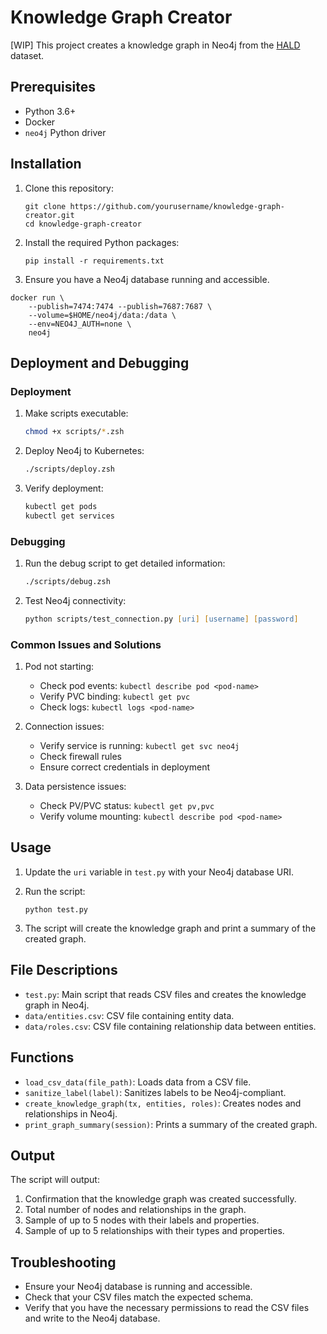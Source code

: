 # Knowledge Graph Creator

[WIP] This project creates a knowledge graph in Neo4j from the [HALD](https://figshare.com/articles/dataset/HALD_a_human_aging_and_longevity_knowledge_graph_for_precision_gerontology_and_geroscience_analyses/22828196) dataset.

## Prerequisites

- Python 3.6+
- Docker
- `neo4j` Python driver

## Installation

1. Clone this repository:
   ```
   git clone https://github.com/yourusername/knowledge-graph-creator.git
   cd knowledge-graph-creator
   ```

2. Install the required Python packages:
   ```
   pip install -r requirements.txt
   ```

3. Ensure you have a Neo4j database running and accessible.

```
docker run \
    --publish=7474:7474 --publish=7687:7687 \
    --volume=$HOME/neo4j/data:/data \
    --env=NEO4J_AUTH=none \
    neo4j
```

## Deployment and Debugging

### Deployment

1. Make scripts executable:
   ```zsh
   chmod +x scripts/*.zsh
   ```

2. Deploy Neo4j to Kubernetes:
   ```zsh
   ./scripts/deploy.zsh
   ```

3. Verify deployment:
   ```zsh
   kubectl get pods
   kubectl get services
   ```

### Debugging

1. Run the debug script to get detailed information:
   ```zsh
   ./scripts/debug.zsh
   ```

2. Test Neo4j connectivity:
   ```zsh
   python scripts/test_connection.py [uri] [username] [password]
   ```

### Common Issues and Solutions

1. Pod not starting:
   - Check pod events: `kubectl describe pod <pod-name>`
   - Verify PVC binding: `kubectl get pvc`
   - Check logs: `kubectl logs <pod-name>`

2. Connection issues:
   - Verify service is running: `kubectl get svc neo4j`
   - Check firewall rules
   - Ensure correct credentials in deployment

3. Data persistence issues:
   - Check PV/PVC status: `kubectl get pv,pvc`
   - Verify volume mounting: `kubectl describe pod <pod-name>`

## Usage

1. Update the `uri` variable in `test.py` with your Neo4j database URI.

2. Run the script:
   ```
   python test.py
   ```

3. The script will create the knowledge graph and print a summary of the created graph.

## File Descriptions

- `test.py`: Main script that reads CSV files and creates the knowledge graph in Neo4j.
- `data/entities.csv`: CSV file containing entity data.
- `data/roles.csv`: CSV file containing relationship data between entities.

## Functions

- `load_csv_data(file_path)`: Loads data from a CSV file.
- `sanitize_label(label)`: Sanitizes labels to be Neo4j-compliant.
- `create_knowledge_graph(tx, entities, roles)`: Creates nodes and relationships in Neo4j.
- `print_graph_summary(session)`: Prints a summary of the created graph.

## Output

The script will output:
1. Confirmation that the knowledge graph was created successfully.
2. Total number of nodes and relationships in the graph.
3. Sample of up to 5 nodes with their labels and properties.
4. Sample of up to 5 relationships with their types and properties.

## Troubleshooting

- Ensure your Neo4j database is running and accessible.
- Check that your CSV files match the expected schema.
- Verify that you have the necessary permissions to read the CSV files and write to the Neo4j database.
